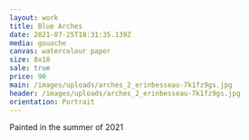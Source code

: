```yaml
---
layout: work
title: Blue Arches
date: 2021-07-25T18:31:35.139Z
media: gouache
canvas: watercolour paper
size: 8x10
sale: true
price: 90
main: /images/uploads/arches_2_erinbesseau-7k1fz9gs.jpg
header: /images/uploads/arches_2_erinbesseau-7k1fz9gs.jpg
orientation: Portrait
---
```

Painted in the summer of 2021